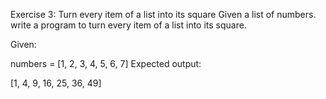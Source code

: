 Exercise 3: Turn every item of a list into its square
Given a list of numbers. write a program to turn every item of a list into its square.

Given:

numbers = [1, 2, 3, 4, 5, 6, 7]
Expected output:

[1, 4, 9, 16, 25, 36, 49]
